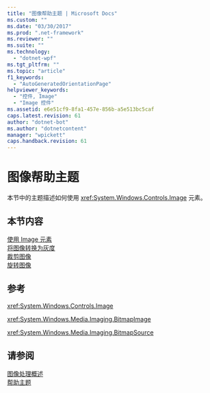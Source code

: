```yaml
---
title: "图像帮助主题 | Microsoft Docs"
ms.custom: ""
ms.date: "03/30/2017"
ms.prod: ".net-framework"
ms.reviewer: ""
ms.suite: ""
ms.technology: 
  - "dotnet-wpf"
ms.tgt_pltfrm: ""
ms.topic: "article"
f1_keywords: 
  - "AutoGeneratedOrientationPage"
helpviewer_keywords: 
  - "控件, Image"
  - "Image 控件"
ms.assetid: e6e51cf9-8fa1-457e-856b-a5e513bc5caf
caps.latest.revision: 61
author: "dotnet-bot"
ms.author: "dotnetcontent"
manager: "wpickett"
caps.handback.revision: 61
---
```

# 图像帮助主题
本节中的主题描述如何使用 <xref:System.Windows.Controls.Image> 元素。  
  
## 本节内容  
 [使用 Image 元素](../../../../docs/framework/wpf/controls/how-to-use-the-image-element.md)  
 [将图像转换为灰度](../../../../docs/framework/wpf/controls/how-to-convert-an-image-to-greyscale.md)  
 [裁剪图像](../../../../docs/framework/wpf/controls/how-to-crop-an-image.md)  
 [旋转图像](../../../../docs/framework/wpf/controls/how-to-rotate-an-image.md)  
  
## 参考  
 <xref:System.Windows.Controls.Image>  
  
 <xref:System.Windows.Media.Imaging.BitmapImage>  
  
 <xref:System.Windows.Media.Imaging.BitmapSource>  
  
## 请参阅  
 [图像处理概述](../../../../docs/framework/wpf/graphics-multimedia/imaging-overview.md)   
 [帮助主题](../../../../docs/framework/wpf/graphics-multimedia/imaging-how-to-topics.md)